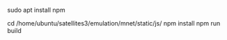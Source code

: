 sudo apt install npm

cd /home/ubuntu/satellites3/emulation/mnet/static/js/
npm install
npm run build